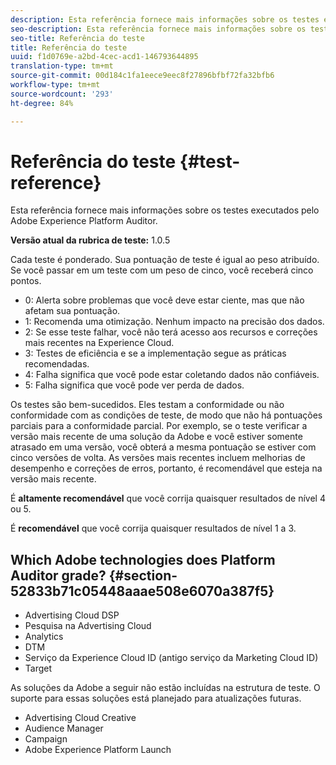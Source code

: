 ```yaml
---
description: Esta referência fornece mais informações sobre os testes executados pelo Adobe Experience Platform Auditor.
seo-description: Esta referência fornece mais informações sobre os testes executados pelo Adobe Experience Platform Auditor.
seo-title: Referência do teste
title: Referência do teste
uuid: f1d0769e-a2bd-4cec-acd1-146793644895
translation-type: tm+mt
source-git-commit: 00d184c1fa1eece9eec8f27896bfbf72fa32bfb6
workflow-type: tm+mt
source-wordcount: '293'
ht-degree: 84%

---
```



# Referência do teste {#test-reference}

Esta referência fornece mais informações sobre os testes executados pelo Adobe Experience Platform Auditor.

**Versão atual da rubrica de teste:** 1.0.5

Cada teste é ponderado. Sua pontuação de teste é igual ao peso atribuído. Se você passar em um teste com um peso de cinco, você receberá cinco pontos.

* 0: Alerta sobre problemas que você deve estar ciente, mas que não afetam sua pontuação.
* 1: Recomenda uma otimização. Nenhum impacto na precisão dos dados.
* 2: Se esse teste falhar, você não terá acesso aos recursos e correções mais recentes na Experience Cloud.
* 3: Testes de eficiência e se a implementação segue as práticas recomendadas.
* 4: Falha significa que você pode estar coletando dados não confiáveis.
* 5: Falha significa que você pode ver perda de dados.

Os testes são bem-sucedidos. Eles testam a conformidade ou não conformidade com as condições de teste, de modo que não há pontuações parciais para a conformidade parcial. Por exemplo, se o teste verificar a versão mais recente de uma solução da Adobe e você estiver somente atrasado em uma versão, você obterá a mesma pontuação se estiver com cinco versões de volta. As versões mais recentes incluem melhorias de desempenho e correções de erros, portanto, é recomendável que esteja na versão mais recente.

É **altamente recomendável** que você corrija quaisquer resultados de nível 4 ou 5.

É **recomendável** que você corrija quaisquer resultados de nível 1 a 3.

## Which Adobe technologies does Platform Auditor grade? {#section-52833b71c05448aaae508e6070a387f5}

* Advertising Cloud DSP
* Pesquisa na Advertising Cloud
* Analytics
* DTM
* Serviço da Experience Cloud ID (antigo serviço da Marketing Cloud ID)
* Target

As soluções da Adobe a seguir não estão incluídas na estrutura de teste. O suporte para essas soluções está planejado para atualizações futuras.

* Advertising Cloud Creative
* Audience Manager
* Campaign
* Adobe Experience Platform Launch
